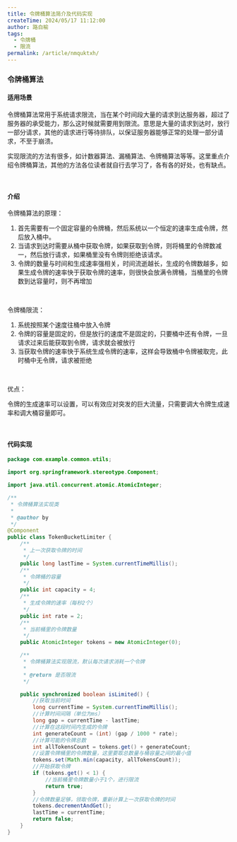 ```yaml
---
title: 令牌桶算法简介及代码实现
createTime: 2024/05/17 11:12:00
author: 路白榆
tags:
  - 令牌桶
  - 限流
permalink: /article/nmquktxh/
---
```


### 令牌桶算法

#### 适用场景

令牌桶算法常用于系统请求限流，当在某个时间段大量的请求到达服务器，超过了服务器的承受能力，那么这时候就需要用到限流。意思是大量的请求到达时，放行一部分请求，其他的请求进行等待排队，以保证服务器能够正常的处理一部分请求，不至于崩溃。

实现限流的方法有很多，如计数器算法、漏桶算法、令牌桶算法等等。这里重点介绍令牌桶算法，其他的方法各位读者就自行去学习了，各有各的好处，也有缺点。

<br>

#### 介绍

令牌桶算法的原理：

1. 首先需要有一个固定容量的令牌桶，然后系统以一个恒定的速率生成令牌，然后放入桶中。
2. 当请求到达时需要从桶中获取令牌，如果获取到令牌，则将桶里的令牌数减一，然后放行请求，如果桶里没有令牌则拒绝该请求。
3. 令牌的数量与时间和生成速率强相关，时间流逝越长，生成的令牌数越多，如果生成令牌的速率快于获取令牌的速率，则很快会放满令牌桶，当桶里的令牌数到达容量时，则不再增加

<br>

令牌桶限流：

1. 系统按照某个速度往桶中放入令牌
2. 令牌的容量是固定的，但是放行的速度不是固定的，只要桶中还有令牌，一旦请求过来后能获取到令牌，请求就会被放行
3. 当获取令牌的速率快于系统生成令牌的速率，这样会导致桶中令牌被取完，此时桶中无令牌，请求被拒绝

<br>

优点：

令牌的生成速率可以设置，可以有效应对突发的巨大流量，只需要调大令牌生成速率和调大桶容量即可。

<br>

#### 代码实现

```java
package com.example.common.utils;

import org.springframework.stereotype.Component;

import java.util.concurrent.atomic.AtomicInteger;

/**
 * 令牌桶算法实现类
 *
 * @author by
 */
@Component
public class TokenBucketLimiter {
    /**
     * 上一次获取令牌的时间
     */
    public long lastTime = System.currentTimeMillis();
    /**
     * 令牌桶的容量
     */
    public int capacity = 4;
    /**
     * 生成令牌的速率（每秒2个）
     */
    public int rate = 2;
    /**
     * 当前桶里的令牌数量
     */
    public AtomicInteger tokens = new AtomicInteger(0);

    /**
     * 令牌桶算法实现限流，默认每次请求消耗一个令牌
     *
     * @return 是否限流
     */

    public synchronized boolean isLimited() {
        //获取当前时间
        long currentTime = System.currentTimeMillis();
        //计算时间间隔（单位为ms）
        long gap = currentTime - lastTime;
        //计算在这段时间内生成的令牌
        int generateCount = (int) (gap / 1000 * rate);
        //计算可能的令牌总数
        int allTokensCount = tokens.get() + generateCount;
        //设置令牌桶里的令牌数量，这里要取总数量与桶容量之间的最小值
        tokens.set(Math.min(capacity, allTokensCount));
        //开始获取令牌
        if (tokens.get() < 1) {
            //当前桶里令牌数量小于1个，进行限流
            return true;
        }
        //令牌数量足够，领取令牌，重新计算上一次获取令牌的时间
        tokens.decrementAndGet();
        lastTime = currentTime;
        return false;
    }
}
```

